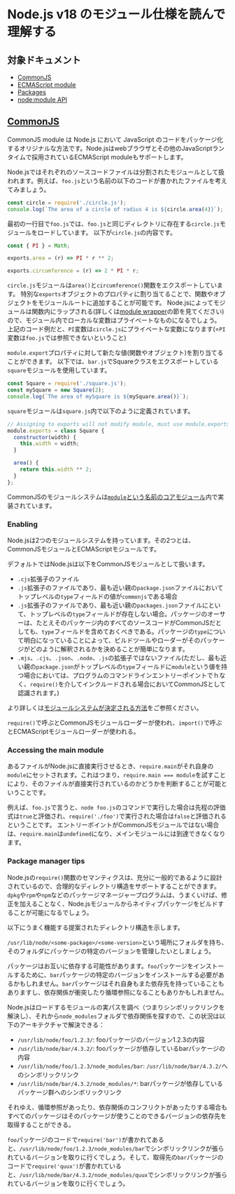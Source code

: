# Node.js v18 のモジュール仕様を読んで理解する

## 対象ドキュメント

- [CommonJS](https://nodejs.org/docs/latest-v18.x/api/modules.html)
- [ECMAScript module](https://nodejs.org/docs/latest-v18.x/api/esm.html)
- [Packages](https://nodejs.org/docs/latest-v18.x/api/packages.html)
- [node:module API](https://nodejs.org/docs/latest-v18.x/api/module.html)

## [CommonJS](https://nodejs.org/docs/latest-v18.x/api/modules.html)

CommonJS module は Node.js において JavaScript のコードをパッケージ化するオリジナルな方法です。Node.jsはwebブラウザとその他のJavaScriptランタイムで採用されているECMAScript moduleもサポートします。

Node.jsではそれぞれのソースコードファイルは分割されたモジュールとして扱われます。例えば、`foo.js`という名前の以下のコードが書かれたファイルを考えてみましょう。

```js
const circle = require('./circle.js');
console.log(`The area of a circle of radius 4 is ${circle.area(4)}`);
```

最初の一行目で`foo.js`では、`foo.js`と同じディレクトリに存在する`circle.js`モジュールをロードしています。
以下が`circle.js`の内容です。
```js
const { PI } = Math;

exports.area = (r) => PI * r ** 2;

exports.circumference = (r) => 2 * PI * r;
```
`circle.js`モジュールは`area()`と`circumference()`関数をエクスポートしています。
特別な`exports`オブジェクトのプロパティに割り当てることで、関数やオブジェクトをモジュールルートに追加することが可能です。
Node.jsによってモジュールは関数内にラップされる(詳しくは[module wrapper](https://nodejs.org/docs/latest-v18.x/api/modules.html#the-module-wrapper)の節を見てください)ので、モジュール内でローカルな変数はプライベートなものになるでしょう。
上記のコード例だと、`PI`変数は`circle.js`にプライベートな変数になります(=`PI`変数は`foo.js`では参照できないということ)

`module.export`プロパティに対して新たな値(関数やオブジェクト)を割り当てることができます。
以下では、`bar.js`でSquareクラスをエクスポートしている`square`モジュールを使用しています。
```js
const Square = require('./square.js');
const mySquare = new Square(2);
console.log(`The area of mySquare is ${mySquare.area()}`); 
```

`square`モジュールは`square.js`内で以下のように定義されています。

```js
// Assigning to exports will not modify module, must use module.exports
module.exports = class Square {
  constructor(width) {
    this.width = width;
  }

  area() {
    return this.width ** 2;
  }
};
```
CommonJSのモジュールシステムは[`module`という名前のコアモジュール](https://nodejs.org/docs/latest-v18.x/api/module.html)内で実装されています。

### Enabling

Node.jsは2つのモジュールシステムを持っています。その2つとは、CommonJSモジュールとECMAScriptモジュールです。

デフォルトではNode.jsは以下をCommonJSモジュールとして扱います。
- `.cjs`拡張子のファイル
- `.js`拡張子のファイルであり、最も近い親の`package.json`ファイルにおいてトップレベルの`type`フィールドの値が`commonjs`である場合
- `.js`拡張子のファイルであり、最も近い親の`packages.json`ファイルにといて、トップレベルの`type`フィールドが存在しない場合。パッケージのオーサーは、たとえそのパッケージ内のすべてのソースコードがCommonJSだとしても、`type`フィールドを含めておくべきである。パッケージの`type`について明白になっていることによって、ビルドツールやローダーがそのパッケージがどのように解釈されるかを決めることが簡単になります。
- `.mjs`、`.cjs`、`.json`、`.node`、`.js`の拡張子ではないファイル(ただし、最も近い親の`package.json`がトップレベルの`type`フィールドに`module`という値を持つ場合においては、プログラムのコマンドラインエントリーポイントでｈなく、`require()`を介してインクルードされる場合においてCommonJSとして認識されます。)

より詳しくは[モジュールシステムが決定される方法](https://nodejs.org/docs/latest-v18.x/api/packages.html#determining-module-system)をご参照ください。

`require()`で呼ぶとCommonJSモジュールローダーが使われ、`import()`で呼ぶとECMAScriptモジュールローダーが使われる。

### Accessing the main module

あるファイルがNode.jsに直接実行させるとき、`require.main`がそれ自身の`module`にセットされます。これはつまり、`require.main === module`を試すことにより、そのファイルが直接実行されているのかどうかを判断することが可能ということです。

例えば、`foo.js`で言うと、`node foo.js`のコマンドで実行した場合は先程の評価式は`true`と評価され、`require('./foo')`で実行された場合は`false`と評価されるということです。
エントリーポイントがCommonJSモジュールではない場合は、`require.main`は`undefined`になり、メインモジュールには到達できなくなります。

### Package manager tips

Node.jsの`require()`関数のセマンティクスは、充分に一般的であるように設計されているので、合理的なディレクトリ構造をサポートすることができます。`dpkg`や`rpm`や`npm`などのパッケージマネージャープログラムは、うまくいけば、修正を加えることなく、Node.jsモジュールからネイティブパッケージをビルドすることが可能になるでしょう。

以下にうまく機能する提案されたディレクトリ構造を示します。

`/usr/lib/node/<some-package>/<some-version>`という場所にフォルダを持ち、そのフォルダにパッケージの特定のバージョンを管理したいとしましょう。

パッケージはお互いに依存する可能性があります。`foo`パッケージをインストールするために、`bar`パッケージの特定のバージョンをインストールする必要があるかもしれません。`bar`パッケージはそれ自身もまた依存先を持っていることもありますし、依存関係が衝突したり循環参照になることもありかもしれません。

Node.jsはロードするモジュールの実パスを調べ（つまりシンボリックリンクを解決し）、それから`node_modules`フォルダで依存関係を探すので、この状況は以下のアーキテクチャで解決できる：

- `/usr/lib/node/foo/1.2.3/`: fooパッケージのバージョン1.2.3の内容
- `/usr/lib/node/bar/4.3.2/`: fooパッケージが依存しているbarパッケージの内容
- `/usr/lib/node/foo/1.2.3/node_modules/bar`: `/usr/lib/node/bar/4.3.2/`へのシンボリックリンク
- `/usr/lib/node/bar/4.3.2/node_modules/*`: barパッケージが依存しているパッケージ群へのシンボリックリンク

それゆえ、循環参照があったり、依存関係のコンフリクトがあったりする場合もすべてのパッケージはそのパッケージが使うことのできるバージョンの依存先を取得することができる。

`foo`パッケージのコードで`require('bar')`が書かれてあると、`/usr/lib/node/foo/1.2.3/node_modules/bar`でシンボリックリンクが張られているバージョンを取りに行くでしょう。そして、取得先の`bar`パッケージのコードで`require('quux')`が書かれていると、`/usr/lib/node/bar/4.3.2/node_modules/quux`でシンボリックリンクが張られているバージョンを取りに行くでしょう。




